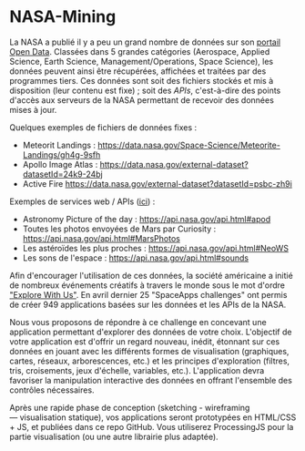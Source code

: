 # NASA-Mining

La NASA a publié il y a peu un grand nombre de données sur son [portail Open Data](https://data.nasa.gov). Classées dans 5 grandes catégories (Aerospace, Applied Science, Earth Science, Management/Operations, Space Science), les données peuvent ainsi être récupérées, affichées et traitées par des programmes tiers. Ces données sont soit des fichiers stockés et mis à disposition (leur contenu est fixe) ; soit des *APIs*, c'est-à-dire des points d'accès aux serveurs de la NASA permettant de recevoir des données mises à jour.

Quelques exemples de fichiers de données fixes :
* Meteorit Landings : https://data.nasa.gov/Space-Science/Meteorite-Landings/gh4g-9sfh
* Apollo Image Atlas : https://data.nasa.gov/external-dataset?datasetId=24k9-24bj
* Active Fire https://data.nasa.gov/external-dataset?datasetId=psbc-zh9i

Exemples de services web / APIs ([ici](https://api.nasa.gov/index.html)) :
* Astronomy Picture of the day : https://api.nasa.gov/api.html#apod
* Toutes les photos envoyées de Mars par Curiosity : https://api.nasa.gov/api.html#MarsPhotos
* Les astéroïdes les plus proches : https://api.nasa.gov/api.html#NeoWS
* Les sons de l'espace : https://api.nasa.gov/api.html#sounds

Afin d'encourager l'utilisation de ces données, la société américaine a initié de nombreux événements créatifs à travers le monde sous le mot d'ordre ["Explore With Us"](https://open.nasa.gov/explore/). En avril dernier 25 "SpaceApps challenges" ont permis de créer 949 applications basées sur les données et les APIs de la NASA.

Nous vous proposons de répondre à ce challenge en concevant une application permettant d'explorer des données de votre choix. L'objectif de votre application est d'offrir un regard nouveau, inédit, étonnant sur ces données en jouant avec les différents formes de visualisation (graphiques, cartes, réseaux, arborescences, etc.) et les principes d'exploration (filtres, tris, croisements, jeux d'échelle, variables, etc.).
L'application devra favoriser la manipulation interactive des données en offrant l'ensemble des contrôles nécessaires.

Après une rapide phase de conception (sketching - wireframing — visualisation statique), vos applications seront prototypées en HTML/CSS + JS, et publiées dans ce repo GitHub. Vous utiliserez ProcessingJS pour la partie visualisation (ou une autre librairie plus adaptée).
